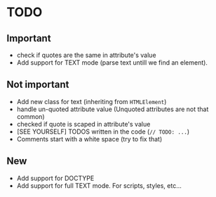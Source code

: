 
# TODO

## Important
* check if quotes are the same in attribute's value
* Add support for TEXT mode (parse text untill we find an element).

## Not important
* Add new class for text (inheriting from `HTMLElement`)
* handle un-quoted attribute value (Unquoted attributes are not that common)
* checked if quote is scaped in attribute's value
* [SEE YOURSELF] TODOS written in the code (`// TODO: ...`)
* Comments start with a white space (try to fix that)

## New
* Add support for DOCTYPE
* Add support for full TEXT mode. For scripts, styles, etc...
